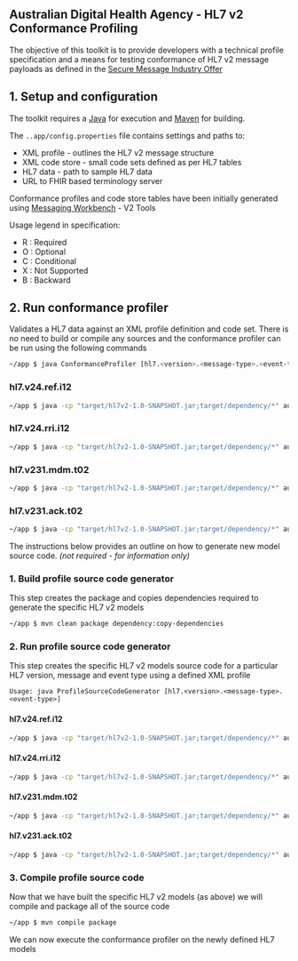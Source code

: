 ## Australian Digital Health Agency - HL7 v2 Conformance Profiling
The objective of this toolkit is to provide developers with a technical profile specification and a means for testing conformance of HL7 v2 message payloads as defined in the [Secure Message Industry Offer](https://developer.digitalhealth.gov.au/resources/faqs/provider-directory-service-message-payload-implementation-guide) 

## 1. Setup and configuration
The toolkit requires a [Java](https://www.java.com/en/) for execution and [Maven](https://maven.apache.org/download.cgi) for building.

The ```..app/config.properties``` file contains settings and paths to:
* XML profile - outlines the HL7 v2 message structure
* XML code store - small code sets defined as per HL7 tables
* HL7 data - path to sample HL7 data
* URL to FHIR based terminology server

Conformance profiles and code store tables have been initially generated using 
[Messaging Workbench](http://www.hl7.org/participate/toolsandresources.cfm?ref=nav) - V2 Tools

Usage legend in specification:
* R : Required
* O : Optional
* C : Conditional
* X : Not Supported
* B : Backward

## 2. Run conformance profiler
Validates a HL7 data against an XML profile definition and code set. There is no need to build or compile any sources and the conformance profiler can be run using the following commands
```bash
~/app $ java ConformanceProfiler [hl7.<version>.<message-type>.<event-type>]
```
### hl7.v24.ref.i12
```bash
~/app $ java -cp "target/hl7v2-1.0-SNAPSHOT.jar;target/dependency/*" au.gov.digitalhealth.hl7v2.ConformanceProfiler hl7.v24.ref.i12
```
### hl7.v24.rri.i12
```bash
~/app $ java -cp "target/hl7v2-1.0-SNAPSHOT.jar;target/dependency/*" au.gov.digitalhealth.hl7v2.ConformanceProfiler hl7.v24.rri.i12
```
### hl7.v231.mdm.t02
```bash
~/app $ java -cp "target/hl7v2-1.0-SNAPSHOT.jar;target/dependency/*" au.gov.digitalhealth.hl7v2.ConformanceProfiler hl7.v231.mdm.t02
```
### hl7.v231.ack.t02
```bash
~/app $ java -cp "target/hl7v2-1.0-SNAPSHOT.jar;target/dependency/*" au.gov.digitalhealth.hl7v2.ConformanceProfiler hl7.v231.ack.t02
```

The instructions below provides an outline on how to generate new model source code. _(not required - for information only)_ 

### 1. Build profile source code generator
This step creates the package and copies dependencies required to generate the specific HL7 v2 models
```bash
~/app $ mvn clean package dependency:copy-dependencies
```

### 2. Run profile source code generator
This step creates the specific HL7 v2 models source code for a particular HL7 version, message and event type using a defined XML profile
```
Usage: java ProfileSourceCodeGenerator [hl7.<version>.<message-type>.<event-type>]
```
#### hl7.v24.ref.i12
```bash
~/app $ java -cp "target/hl7v2-1.0-SNAPSHOT.jar;target/dependency/*" au.gov.digitalhealth.hl7v2.ProfileSourceCodeGenerator hl7.v24.ref.i12
```
#### hl7.v24.rri.i12
```bash
~/app $ java -cp "target/hl7v2-1.0-SNAPSHOT.jar;target/dependency/*" au.gov.digitalhealth.hl7v2.ProfileSourceCodeGenerator hl7.v24.rri.i12
```
#### hl7.v231.mdm.t02
```bash
~/app $ java -cp "target/hl7v2-1.0-SNAPSHOT.jar;target/dependency/*" au.gov.digitalhealth.hl7v2.ProfileSourceCodeGenerator hl7.v231.mdm.t02
```
#### hl7.v231.ack.t02
```bash
~/app $ java -cp "target/hl7v2-1.0-SNAPSHOT.jar;target/dependency/*" au.gov.digitalhealth.hl7v2.ProfileSourceCodeGenerator hl7.v231.ack.t02
```

### 3. Compile profile source code 
Now that we have built the specific HL7 v2 models (as above) we will compile and package all of the source code
```bash
~/app $ mvn compile package
```
We can now execute the conformance profiler on the newly defined HL7 models